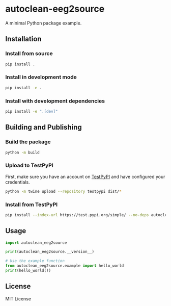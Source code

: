 # autoclean-eeg2source

A minimal Python package example.

## Installation

### Install from source

```bash
pip install .
```

### Install in development mode

```bash
pip install -e .
```

### Install with development dependencies

```bash
pip install -e ".[dev]"
```

## Building and Publishing

### Build the package

```bash
python -m build
```

### Upload to TestPyPI

First, make sure you have an account on [TestPyPI](https://test.pypi.org/) and have configured your credentials.

```bash
python -m twine upload --repository testpypi dist/*
```

### Install from TestPyPI

```bash
pip install --index-url https://test.pypi.org/simple/ --no-deps autoclean-eeg2source
```

## Usage

```python
import autoclean_eeg2source

print(autoclean_eeg2source.__version__)

# Use the example function
from autoclean_eeg2source.example import hello_world
print(hello_world())
```

## License

MIT License

